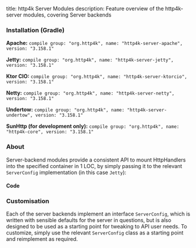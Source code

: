 title: http4k Server Modules
description: Feature overview of the http4k-server modules, covering Server backends

### Installation (Gradle)
**Apache:** ```compile group: "org.http4k", name: "http4k-server-apache", version: "3.158.1"```

**Jetty:** ```compile group: "org.http4k", name: "http4k-server-jetty", version: "3.158.1"```

**Ktor CIO:** ```compile group: "org.http4k", name: "http4k-server-ktorcio", version: "3.158.1"```

**Netty:** ```compile group: "org.http4k", name: "http4k-server-netty", version: "3.158.1"```

**Undertow:** ```compile group: "org.http4k", name: "http4k-server-undertow", version: "3.158.1"```

**SunHttp (for development only):** ```compile group: "org.http4k", name: "http4k-core", version: "3.158.1"```

### About
Server-backend modules provide a consistent API to mount HttpHandlers into the specified container in 1 LOC, by 
simply passing it to the relevant `ServerConfig` implementation (in this case `Jetty`):

#### Code [<img class="octocat"/>](https://github.com/http4k/http4k/blob/master/src/docs/guide/modules/servers/example_http.kt)
<script src="https://gist-it.appspot.com/https://github.com/http4k/http4k/blob/master/src/docs/guide/modules/servers/example_http.kt"></script>

### Customisation
Each of the server backends implement an interface `ServerConfig`, which is written with sensible defaults for the server in questions, 
but is also designed to be used as a starting point for tweaking to API user needs. To customize, simply use the relevant `ServerConfig` 
class as a starting point and reimplement as required.
